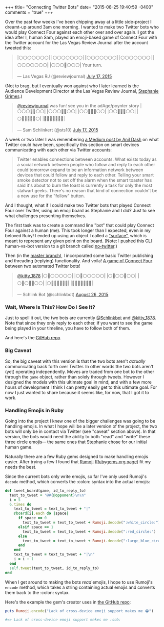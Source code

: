 +++
title= "Connecting Twitter Bots"
date= "2015-08-25 19:40:59 -0400"
comments = "true"
+++

Over the past few weeks I've been chipping away at a little side-project I dreamt-up around 3am one morning. I wanted to make two Twitter bots who would play Connect Four against each other over and over again. I got the idea after I, human Sam, played an emoji-based game of Connect Four with the Twitter account for the Las Vegas Review Journal after the account tweeted this:

<blockquote class="twitter-tweet" lang="en"><p lang="en" dir="ltr">|⚪️⚪️⚪️⚪️⚪️⚪️⚪️|&#10;|⚪️⚪️⚪️⚪️⚪️⚪️⚪️|&#10;|⚪️⚪️⚪️⚪️⚪️⚪️⚪️|&#10;|⚪️⚪️⚪️⚪️⚪️⚪️⚪️|&#10;|⚪️⚪️⚪️⚪️⚪️⚪️⚪️|&#10;|⚪️⚪️⚪️🔵⚪️⚪️⚪️|&#10;&#10;Your turn.</p>&mdash; Las Vegas RJ (@reviewjournal) <a href="https://twitter.com/reviewjournal/status/622095012931596288">July 17, 2015</a></blockquote>
<script async src="//platform.twitter.com/widgets.js" charset="utf-8"></script>

<!-- more -->

(Not to brag, but I eventually won against who I later learned is the Audience Development Director at the Las Vegas Review Journal, [Stephanie Grimes](https://twitter.com/stephgrimes).)

<blockquote class="twitter-tweet" lang="en"><p lang="en" dir="ltr"><a href="https://twitter.com/reviewjournal">@reviewjournal</a> was fun! see you in the adAge/poynter story &#10;&#10;|⚪️⚪️⚪️🔴🔵⚪️⚪️|&#10;|⚪️⚪️⚪️🔵🔴⚪️⚪️|&#10;|⚪️⚪️🔴🔴🔵⚪️⚪️|&#10;|⚪️⚪️🔵🔴🔵⚪️⚪️|&#10;|⚪️🔴🔴🔵🔴🔵⚪️|&#10;|🔴🔵🔵🔵🔴🔴🔵|</p>&mdash; Sam Schlinkert (@sts10) <a href="https://twitter.com/sts10/status/622116122767265792">July 17, 2015</a></blockquote>
<script async src="//platform.twitter.com/widgets.js" charset="utf-8"></script>

A week or two later I was remembering [a Medium post by Anil Dash](https://medium.com/message/the-internet-of-tweets-581cb63ece80) on what Twitter could have been, specifically this section on smart devices communicating with each other via Twitter accounts: 

>Twitter enables connections between accounts. What exists today as a social network between people who follow and reply to each other could tomorrow expand to be an information network between devices that could follow and reply to each other. Telling your smart smoke detector not to set off the alarm when the smart toaster has said it's about to burn the toast is currently a task for only the most stalwart geeks. There's no reason that kind of connection couldn't be a new use for the "follow" button.

And I thought, what if I could make two Twitter bots that played Connect Four over Twitter, using an emoji board as Stephanie and I did? Just to see what challenges presenting themselves.

The first task was to create a command line "bot" that could play Connect Four against a human (me). This took longer than I expected, even in my beloved Ruby! I ended up using an object I called a ["surface"](https://github.com/sts10/connect_four/blob/master/lib/surface.rb), which is meant to represent any given point on the board. (Note: I pushed this CLI human-vs-bot version to a git branch called [no-twitter](https://github.com/sts10/connect_four/tree/no_twitter).) 

Then (in the [master branch](https://github.com/sts10/connect_four)), I incorporated some basic Twitter publishing and threading (replying) functionality. And voila! [A game of Connect Four](https://twitter.com/schlinkbot/status/636348135695122432) between two automated Twitter bots! 

<blockquote class="twitter-tweet" lang="en"><p lang="und" dir="ltr"><a href="https://twitter.com/kitty_1878">@kitty_1878</a>&#10;&#10;|⚪🔵⚪⚪⚪⚪⚪|&#10;|⚪🔴⚪⚪⚪⚪⚪|&#10;|⚪🔵⚪⚪🔵⚪⚪|&#10;|⚪🔵⚪🔴🔴⚪⚪|&#10;|⚪🔵🔵🔴🔴🔵🔴|&#10;|🔴🔴🔴🔵🔴🔵🔵|</p>&mdash; Schlink Bot (@schlinkbot) <a href="https://twitter.com/schlinkbot/status/636348135695122432">August 26, 2015</a></blockquote>
<script async src="//platform.twitter.com/widgets.js" charset="utf-8"></script>

### Wait, Where Is This? How Do I See It? 

Just to spell it out, the two bots are currently [@Schlinkbot](https://twitter.com/schlinkbot/with_replies) and [@kitty_1878](https://twitter.com/kitty_1878/with_replies). Note that since they only reply to each other, if you want to see the game being played in your timeline, you have to follow both of them. 

And here's the [GitHub repo](https://github.com/sts10/connect_four). 

### Big Caveat

So, the big caveat with this version is that the two bots aren't *actually* communicating back forth over Twitter. In other words the two bots aren't (yet) operating independently. Moves are traded from one bot to the other through the `game` object, rather than solely through tweets. However I designed the models with this ultimate goal in mind, and with a few more hours of development I think I can pretty easily get to this ultimate goal. For now I just wanted to share because it seems like, for now, that I got it to work. 

### Handling Emojis in Ruby

Going into the project I knew one of the bigger challenges was going to be handling emojis. In what I hope will be a later version of the project, the two bots will only be in contact via Twitter (see "caveat" section above). In that version, the bots would need the ability to both "read" and "write" these three circle emojis-- the same ones that Stephanie chose for our initial human game. 

Naturally there are a few Ruby gems designed to make handling emojis easier. After trying a few I found that [Rumoji](https://github.com/mwunsch/rumoji) ([Rubygems.org page](https://rubygems.org/gems/rumoji/versions/0.4.1)) fit my needs the best. 

Since the current bots only write emojis, so far I've only used Rumoji's `decode` method, which converts the :colon: syntax into the actual emojis: 

```ruby 
def tweet_board(game, id_to_reply_to)
  text_to_tweet = "@#{@opponent}\n\n"
  i = 5
  6.times do 
    text_to_tweet = text_to_tweet + "|"
    @board[i].each do |space|
      if space == 0
        text_to_tweet = text_to_tweet + Rumoji.decode(":white_circle:")
      elsif space == 1
        text_to_tweet = text_to_tweet + Rumoji.decode(":red_circle:")
      else
        text_to_tweet = text_to_tweet + Rumoji.decode(":large_blue_circle:")
      end
    end
    text_to_tweet = text_to_tweet + "|\n"
    i = i - 1
  end
  self.tweet(text_to_tweet, id_to_reply_to)
end
```

When I get around to making the bots _read_ emojis, I hope to use Rumoji's `encode` method, which takes a string containing actual emojis and converts them back to the :colon: syntax. 

Here's the example the gem's creator uses in [the GitHub repo](https://github.com/mwunsch/rumoji):

```ruby
puts Rumoji.encode("Lack of cross-device emoji support makes me 😭")

#=> Lack of cross-device emoji support makes me :sob:
```


